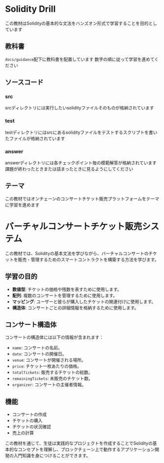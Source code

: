 # Solidity Drill
この教材はSolidityの基本的な文法をハンズオン形式で学習することを目的としています

## 教科書
`docs/guidance`配下に教科書を配置しています
数字の順に従って学習を進めてください

## ソースコード
### src
srcディレクトリには実行したいsolidityファイルそのものが格納されています

### test
testディレクトリにはsrcにあるsolidityファイルをテストするスクリプトを書いたファイルが格納されています

### answer
answerディレクトリには各チェックポイント毎の模範解答が格納されています
課題が終わったときまたは詰まったときに見るようにしてください

## テーマ
この教材ではオンチェーンのコンサートチケット販売プラットフォームをテーマに学習を進めます

# バーチャルコンサートチケット販売システム

この教材では、Solidityの基本文法を学びながら、バーチャルコンサートのチケットを販売・管理するためのスマートコントラクトを構築する方法を学びます。

## 学習の目的

- **数値型**: チケットの価格や残数を表すために使用します。
- **配列**: 複数のコンサートを管理するために使用します。
- **マッピング**: ユーザーと彼らが購入したチケットの関連付けに使用します。
- **構造体**: コンサートごとの詳細情報を格納するために使用します。

## コンサート構造体

コンサートの構造体には以下の情報が含まれます：

- `name`: コンサートの名前。
- `date`: コンサートの開催日。
- `venue`: コンサートが開催される場所。
- `price`: チケット一枚あたりの価格。
- `totalTickets`: 販売するチケットの総数。
- `remainingTickets`: 未販売のチケット数。
- `organizer`: コンサートの主催者情報。

## 機能

- コンサートの作成
- チケットの購入
- チケットの状況確認
- 売上の計算

この教材を通じて、生徒は実践的なプロジェクトを作成することでSolidityの基本的なコンセプトを理解し、ブロックチェーン上で動作するアプリケーション開発の入門知識を身につけることができます。

